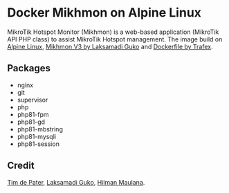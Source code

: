 # Docker Mikhmon on Alpine Linux
MikroTik Hotspot Monitor (Mikhmon) is a web-based application (MikroTik API PHP class) to assist MikroTik Hotspot management.
The image build on [Alpine Linux](http://www.alpinelinux.org), [Mikhmon V3 by Laksamadi Guko](https://github.com/laksa19/mikhmonv3) and [Dockerfile by Trafex](https://github.com/TrafeX/docker-php-nginx).

## Packages
- nginx
- git
- supervisor
- php
- php81-fpm
- php81-gd
- php81-mbstring
- php81-mysqli
- php81-session

## Credit
[Tim de Pater](https://github.com/TrafeX/docker-php-nginx), [Laksamadi Guko](https://github.com/laksa19), [Hilman Maulana](https://github.com/animegasan).
